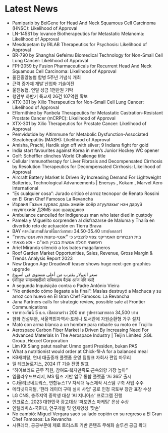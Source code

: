 # Latest News
-  Pamiparib by BeiGene for Head And Neck Squamous Cell Carcinoma (HNSC): Likelihood of Approval
-  LN-145S1 by Iovance Biotherapeutics for Metastatic Melanoma: Likelihood of Approval
-  Mesdopetam by IRLAB Therapeutics for Psychosis: Likelihood of Approval
-  BR-790 by Shanghai Gefeimu Biomedical Technology for Non-Small Cell Lung Cancer: Likelihood of Approval
-  FPI-2059 by Fusion Pharmaceuticals for Recurrent Head And Neck Squamous Cell Carcinoma: Likelihood of Approval
-  울진중앙농협 합병 5주년 기념식 개최
-  근력 증가제 개발`산업화 기술이전
-  울진농협, 연말 성금 1천만원 기탁
-  행안부 하반기 특교세 26건 107억원 확보
-  XTX-301 by Xilio Therapeutics for Non-Small Cell Lung Cancer: Likelihood of Approval
-  Eflornithine by Panbela Therapeutics for Metastatic Castration-Resistant Prostate Cancer (mCRPC): Likelihood of Approval
-  XTX-301 by Xilio Therapeutics for Prostate Cancer: Likelihood of Approval
-  Pemvidutide by Altimmune for Metabolic Dysfunction-Associated Steatohepatitis (MASH): Likelihood of Approval
-  Amisha, Prachi, Hardik sign off with silver; 9 Indians fight for gold
-  India start favourites against Korea in men’s Junior Hockey WC opener
-  Golf: Scheffler clinches World Challenge title
-  Cellular Immunotherapy for Liver Fibrosis and Decompensated Cirrhosis by Resolution Therapeutics for Decompensated Cirrhosis: Likelihood of Approval
-  Aircraft Battery Market Is Driven By Increasing Demand For Lightweight Batteries, Technological Advancements | Enersys , Kokam , Marvel Aero International
-  “Es cualquier cosa”: Jurado criticó el arroz tecnopor de Renato Rossini en El Gran Chef Famosos La Revancha
-  Израил Газын зурвас дахь эмийн хоёр агуулахыг нэн даруй нүүлгэхийг ДЭМБ-аас шаарджээ
-  Ambulance cancelled for Indigenous man who later died in custody
-  Pamela y Miguelito sorprenden al disfrazarse de Maluma y Thalía en divertido reto de actuación en Tierra Brava
-  BAY คาดเงินบาทสัปดาห์นี้แกว่งกรอบ 34.50-35.40 บาท/ดอลลาร์
-  בית הנבחרים האמריקני צפוי להצביע כי ״אנטי-ציונות היא אנטישמיות״
-  חיפשתי חמלה אנושית בבניין האו"ם - ולא מצאתי
-  Ariel Miranda silenció a los bates magallaneros
-  Roof Garden Market Opportunities, Sales, Revenue, Gross Margin & Trends Analysis Report 2023
-  New Dragon Age Dreadwolf teaser shows huge next-gen graphics upgrade
-  سعر الدولار يقترب من أعلى مستوى في أسبوع
-  एकीकृत समाजवादीको सचिवालय बैठक आज पनि बस्दै
-  A segunda Inquisição contra o Padre Antônio Vieira
-  ”No entiendo cómo llegaste a la final”: Masías destruyó a Machuca y su arroz con huevo en El Gran Chef Famosos: La Revancha
-  Jana Partners calls for strategic review, possible sale at Frontier Communications
-  ราคาทองวันนี้ 5 ธ.ค. เปิดตลาดร่วง 200 บาท รูปพรรณขายออก 34,500 บาท
-  한화 건설부문, 서울역민자역사·포레나 도서관에 자원순환형 가구 설치
-  Mató con arma blanca a un hombre para robarle su moto en Trujillo
-  Aerospace Carbon Fiber Market Is Driven By Increasing Need For Advanced Materials In The Aerospace Industry | Teijin Limited ,SGL Group ,Hexcel Corporation
-  Lim Kit Siang patut nasihat Umno ganti Presiden, bukan PAS
-  What a nutritionist would order at Chick-fil-A for a balanced meal
-  ﻿KB캐피탈, 연내 대출중개 플랫폼 운영 팀윙크 자회사 편입 마무리
-  델 테크놀로지스, 2024 IT 기술 전망 발표
-  “하이브리드 근무 직원, 참여도·복지만족도·근속의향 가장 높아”
-  엠클라우드브리지, MS 팀즈 기반 업무 통합 플랫폼 ‘Ai 365’ 출시
-  CJ올리브네트웍스, 연합뉴스TV 차세대 뉴스제작 시스템 구축 사업 수주
-  메타넷디지털, ‘한라 레이더 구매 설치 사업’ 공로 인정 국토부 장관 표창 수상
-  LG CNS, 충주지역 중학생 대상 ‘AI 지니어스’ 프로그램 진행
-  인크로스, 2023 대한민국 광고대상 ‘퍼포먼스 마케팅’ 은상 수상
-  인텔리빅스-국민대, 연구개발 및 인재양성 ‘맞손’
-  No cambió: Miguel Vergara sacó su lado copión en su regreso a El Gran Chef Famosos: La Revancha
-  시큐레터, 공공부문에 제로 트러스트 기반 콘텐츠 무해화 솔루션 공급 확대
